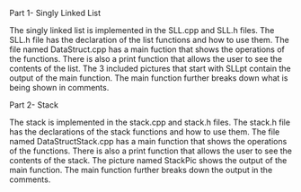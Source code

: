 Part 1- Singly Linked List

The singly linked list is implemented in the SLL.cpp and SLL.h files. The SLL.h file has the declaration of the list functions and how to use them. The file named DataStruct.cpp has a main fuction that shows the operations
of the functions. There is also a print function that allows the user to see the contents of the list. The 3 included pictures that start with SLLpt contain the output of the main function. The main function further
breaks down what is being shown in comments.

Part 2- Stack

The stack is implemented in the stack.cpp and stack.h files. The stack.h file has the declarations of the stack functions and how to use them. The file named DataStructStack.cpp has a main function that shows the operations of the functions. There is also a print function that allows the user to see the contents of the stack. The picture named StackPic shows the output of the main function. The main function further breaks down the output 
in the comments.
